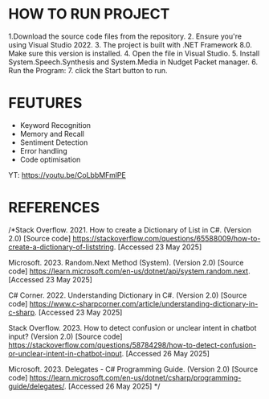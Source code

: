 # HOW TO RUN PROJECT
1.Download the source code files from the repository. 
2. Ensure you're using Visual Studio 2022. 
3. The project is built with .NET Framework 8.0. Make sure this version is installed.
4. Open the file in Visual Studio.
5. Install System.Speech.Synthesis and System.Media in Nudget Packet manager.
6. Run the Program:
7. click the Start button to run.

# FEUTURES
* Keyword Recognition
* Memory and Recall
* Sentiment Detection
* Error handling
* Code optimisation

YT: https://youtu.be/CoLbbMFmlPE

# REFERENCES
/*Stack Overflow. 2021. How to create a Dictionary of List<string> in C#. (Version 2.0) [Source code] https://stackoverflow.com/questions/65588009/how-to-create-a-dictionary-of-liststring. [Accessed 23 May 2025]

Microsoft. 2023. Random.Next Method (System). (Version 2.0) [Source code] https://learn.microsoft.com/en-us/dotnet/api/system.random.next. [Accessed 23 May 2025]

C# Corner. 2022. Understanding Dictionary in C#. (Version 2.0) [Source code] https://www.c-sharpcorner.com/article/understanding-dictionary-in-c-sharp. [Accessed 23 May 2025]

Stack Overflow. 2023. How to detect confusion or unclear intent in chatbot input? (Version 2.0) [Source code] https://stackoverflow.com/questions/58784298/how-to-detect-confusion-or-unclear-intent-in-chatbot-input. [Accessed 26 May 2025]

Microsoft. 2023. Delegates - C# Programming Guide. (Version 2.0) [Source code] https://learn.microsoft.com/en-us/dotnet/csharp/programming-guide/delegates/. [Accessed 26 May 2025]
 */
